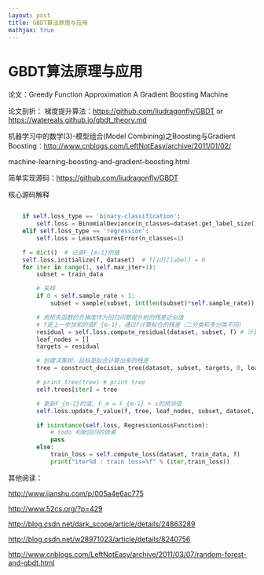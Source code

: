 ```yaml
---
layout: post
title: GBDT算法原理与应用
mathjax: true
---
```


# GBDT算法原理与应用

论文：Greedy Function Approximation A Gradient Boosting Machine

论文剖析：
梯度提升算法：https://github.com/liudragonfly/GBDT or https://watereals.github.io/gbdt_theory.md

机器学习中的数学(3)-模型组合(Model Combining)之Boosting与Gradient Boosting：http://www.cnblogs.com/LeftNotEasy/archive/2011/01/02/

machine-learning-boosting-and-gradient-boosting.html

简单实现源码：https://github.com/liudragonfly/GBDT

核心源码解释

```python

    if self.loss_type == 'binary-classification':
        self.loss = BinomialDeviance(n_classes=dataset.get_label_size())
    elif self.loss_type == 'regression':
        self.loss = LeastSquaresError(n_classes=1)

    f = dict()  # 记录F_{m-1}的值
    self.loss.initialize(f, dataset)  # f[id][label] = 0
    for iter in range(1, self.max_iter+1):
        subset = train_data

        # 采样
        if 0 < self.sample_rate < 1:
            subset = sample(subset, int(len(subset)*self.sample_rate))

        # 用损失函数的负梯度作为回归问题提升树的残差近似值
        # f是上一步加和的值F_{m-1}，通过f计算拟合的残差（二分类和多分类不同）
        residual = self.loss.compute_residual(dataset, subset, f) # 计算负梯度作为残差
        leaf_nodes = []
        targets = residual

        # 创建决策树，目标是拟合计算出来的残差
        tree = construct_decision_tree(dataset, subset, targets, 0, leaf_nodes, self.max_depth, self.loss, self.split_points)

        # print_tree(tree) # print tree
        self.trees[iter] = tree

        # 更新F_{m-1}的值, F_m = F_{m-1} + x的预测值
        self.loss.update_f_value(f, tree, leaf_nodes, subset, dataset, self.learn_rate)

        if isinstance(self.loss, RegressionLossFunction):
            # todo 判断回归的效果
            pass
        else:
            train_loss = self.compute_loss(dataset, train_data, f)
            print("iter%d : train loss=%f" % (iter,train_loss))
```

其他阅读：

http://www.jianshu.com/p/005a4e6ac775

http://www.52cs.org/?p=429

http://blog.csdn.net/dark_scope/article/details/24863289

http://blog.csdn.net/w28971023/article/details/8240756

http://www.cnblogs.com/LeftNotEasy/archive/2011/03/07/random-forest-and-gbdt.html